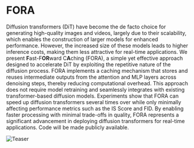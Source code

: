 # FORA
Diffusion transformers (DiT) have become the de facto choice for generating high-quality images and videos, largely due to their scalability, which enables the construction of larger models for enhanced performance. However, the increased size of these models leads to higher inference costs, making them less attractive for real-time applications. We present **F**ast-F**OR**ward C**A**ching (FORA), a simple yet effective approach designed to accelerate DiT by exploiting the repetitive nature of the diffusion process. FORA implements a caching mechanism that stores and reuses intermediate outputs from the attention and MLP layers across denoising steps, thereby reducing computational overhead. This approach does not require model retraining and seamlessly integrates with existing transformer-based diffusion models. Experiments show that FORA can speed up diffusion transformers several times over while only minimally affecting performance metrics such as the IS Score and FID. By enabling faster processing with minimal trade-offs in quality, FORA represents a significant advancement in deploying diffusion transformers for real-time applications. Code will be made publicly available.

![Teaser](FORA_teaser.png)
